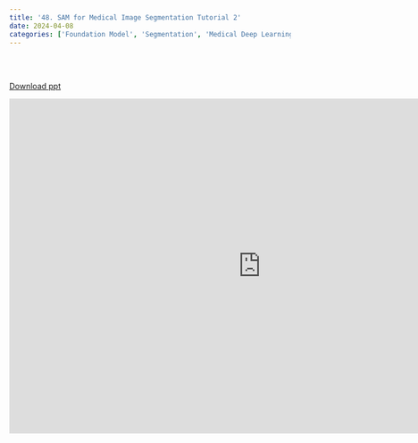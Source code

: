 ```yaml
---
title: '48. SAM for Medical Image Segmentation Tutorial 2'
date: 2024-04-08
categories: ['Foundation Model', 'Segmentation', 'Medical Deep Learning']
---
```


<br><br>

[Download ppt](/ppt/48.pptx)

<center>
<iframe src="https://docs.google.com/presentation/d/e/2PACX-1vQmiiwO2PFToAg3pbQq7dVx3IWfCVtgKHfaHFOqHu-mN3gAHBAG_5ysCXuq4XYIUA/embed?start=false&loop=false&delayms=3000" frameborder="0" width="900" height="600" allowfullscreen="true" mozallowfullscreen="true" webkitallowfullscreen="true min-width="350px"></iframe>
</center>

<br>

<script src="https://utteranc.es/client.js"
        repo="RTOS-KGU/RTOS-utterances-comment"
        issue-term="pathname"
        label="Comment"
        theme="github-light"
        crossorigin="anonymous"
        async>
</script>